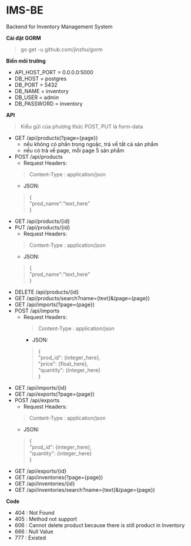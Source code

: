 # IMS-BE

Backend for Inventory Management System

**Cài đặt GORM**
> go get -u github.com/jinzhu/gorm

**Biến môi trường**
* API_HOST_PORT = 0.0.0.0:5000
* DB_HOST = postgres
* DB_PORT = 5432
* DB_NAME = inventory
* DB_USER = admin
* DB_PASSWORD = inventory

**API**
> Kiểu gửi của phương thức POST, PUT là form-data

* GET /api/products(?page={page})
    * nếu không có phần trong ngoặc, trả về tất cả sản phẩm
    * nếu có trả về page, mỗi page 5 sản phẩm
* POST /api/products
    * Request Headers: 
    > Content-Type : application/json
    * JSON:
    > {\
         "prod_name":"text_here"\
        }
* GET /api/products/{id}
* PUT /api/products/{id}
    * Request Headers: 
    > Content-Type : application/json
    * JSON:
    > {\
         "prod_name":"text_here"\
        }
* DELETE /api/products/{id}
* GET /api/products/search?name={text}&(page={page})
* GET /api/imports(?page={page})
* POST /api/imports
    * Request Headers: 
        > Content-Type : application/json
        * JSON:
        > {\
             "prod_id": {integer_here},\
             "price": {float_here},\
             "quantity": {integer_here}\
            }
* GET /api/imports/{id}
* GET /api/exports(?page={page})
* POST /api/exports
    * Request Headers: 
    > Content-Type : application/json
    * JSON:
    > {\
         "prod_id": {integer_here},\
         "quantity": {integer_here}\
        }
* GET /api/exports/{id}
* GET /api/inventories(?page={page})
* GET /api/inventories/{id}
* GET /api/inventories/search?name={text}&(page={page})

    
**Code**
* 404 : Not Found
* 405 : Method not support
* 606 : Cannot delete product because there is still product in Inventory
* 666 : Null Value
* 777 : Existed

